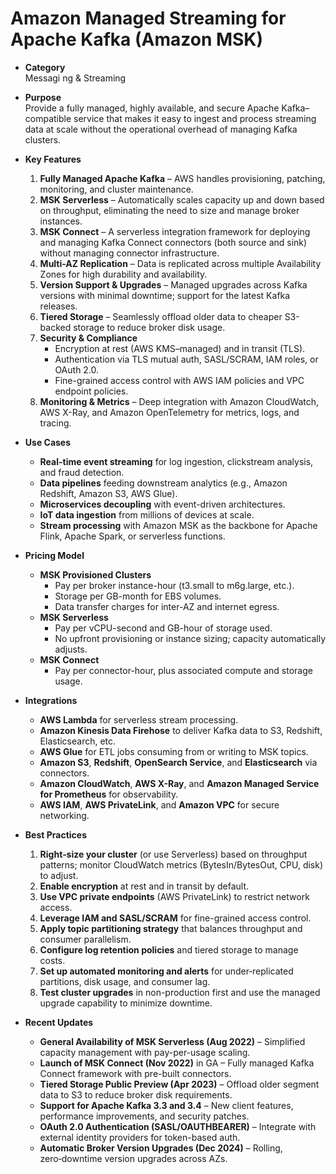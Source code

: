 # Amazon Managed Streaming for Apache Kafka (Amazon MSK)

- **Category**  
  Messagi
  ng & Streaming

- **Purpose**  
  Provide a fully managed, highly available, and secure Apache Kafka–compatible service that makes it easy to ingest and process streaming data at scale without the operational overhead of managing Kafka clusters.

- **Key Features**

  1. **Fully Managed Apache Kafka** – AWS handles provisioning, patching, monitoring, and cluster maintenance.
  2. **MSK Serverless** – Automatically scales capacity up and down based on throughput, eliminating the need to size and manage broker instances.
  3. **MSK Connect** – A serverless integration framework for deploying and managing Kafka Connect connectors (both source and sink) without managing connector infrastructure.
  4. **Multi-AZ Replication** – Data is replicated across multiple Availability Zones for high durability and availability.
  5. **Version Support & Upgrades** – Managed upgrades across Kafka versions with minimal downtime; support for the latest Kafka releases.
  6. **Tiered Storage** – Seamlessly offload older data to cheaper S3-backed storage to reduce broker disk usage.
  7. **Security & Compliance**
     - Encryption at rest (AWS KMS–managed) and in transit (TLS).
     - Authentication via TLS mutual auth, SASL/SCRAM, IAM roles, or OAuth 2.0.
     - Fine-grained access control with AWS IAM policies and VPC endpoint policies.
  8. **Monitoring & Metrics** – Deep integration with Amazon CloudWatch, AWS X-Ray, and Amazon OpenTelemetry for metrics, logs, and tracing.

- **Use Cases**

  - **Real-time event streaming** for log ingestion, clickstream analysis, and fraud detection.
  - **Data pipelines** feeding downstream analytics (e.g., Amazon Redshift, Amazon S3, AWS Glue).
  - **Microservices decoupling** with event-driven architectures.
  - **IoT data ingestion** from millions of devices at scale.
  - **Stream processing** with Amazon MSK as the backbone for Apache Flink, Apache Spark, or serverless functions.

- **Pricing Model**

  - **MSK Provisioned Clusters**
    - Pay per broker instance-hour (t3.small to m6g.large, etc.).
    - Storage per GB-month for EBS volumes.
    - Data transfer charges for inter-AZ and internet egress.
  - **MSK Serverless**
    - Pay per vCPU-second and GB-hour of storage used.
    - No upfront provisioning or instance sizing; capacity automatically adjusts.
  - **MSK Connect**
    - Pay per connector-hour, plus associated compute and storage usage.

- **Integrations**

  - **AWS Lambda** for serverless stream processing.
  - **Amazon Kinesis Data Firehose** to deliver Kafka data to S3, Redshift, Elasticsearch, etc.
  - **AWS Glue** for ETL jobs consuming from or writing to MSK topics.
  - **Amazon S3**, **Redshift**, **OpenSearch Service**, and **Elasticsearch** via connectors.
  - **Amazon CloudWatch**, **AWS X-Ray**, and **Amazon Managed Service for Prometheus** for observability.
  - **AWS IAM**, **AWS PrivateLink**, and **Amazon VPC** for secure networking.

- **Best Practices**

  1. **Right‑size your cluster** (or use Serverless) based on throughput patterns; monitor CloudWatch metrics (BytesIn/BytesOut, CPU, disk) to adjust.
  2. **Enable encryption** at rest and in transit by default.
  3. **Use VPC private endpoints** (AWS PrivateLink) to restrict network access.
  4. **Leverage IAM and SASL/SCRAM** for fine-grained access control.
  5. **Apply topic partitioning strategy** that balances throughput and consumer parallelism.
  6. **Configure log retention policies** and tiered storage to manage costs.
  7. **Set up automated monitoring and alerts** for under‑replicated partitions, disk usage, and consumer lag.
  8. **Test cluster upgrades** in non-production first and use the managed upgrade capability to minimize downtime.

- **Recent Updates**
  - **General Availability of MSK Serverless (Aug 2022)** – Simplified capacity management with pay-per-usage scaling.
  - **Launch of MSK Connect (Nov 2022)** in GA – Fully managed Kafka Connect framework with pre-built connectors.
  - **Tiered Storage Public Preview (Apr 2023)** – Offload older segment data to S3 to reduce broker disk requirements.
  - **Support for Apache Kafka 3.3 and 3.4** – New client features, performance improvements, and security patches.
  - **OAuth 2.0 Authentication (SASL/OAUTHBEARER)** – Integrate with external identity providers for token-based auth.
  - **Automatic Broker Version Upgrades (Dec 2024)** – Rolling, zero‑downtime version upgrades across AZs.
